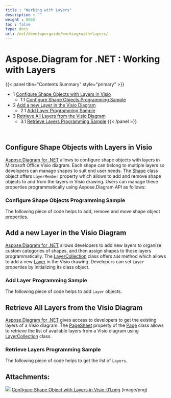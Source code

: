 ```yaml
---
title : "Working with Layers" 
description : "" 
weight : 8045 
toc : false
type: docs
url: /net/developerguide/working+with+layers/
---
```


# Aspose.Diagram for .NET : Working with Layers


{{< panel title="Contents Summary" style="primary" >}}
*   1 [Configure Shape Objects with Layers in Visio](#configure-shape-objects-with-layers-in-visio)
    *   1.1 [Configure Shape Objects Programming Sample](#configure-shape-objects-programming-sample)
*   2 [Add a new Layer in the Visio Diagram](#add-a-new-layer-in-the-visio-diagram)
    *   2.1 [Add Layer Programming Sample](#add-layer-programming-sample)
*   3 [Retrieve All Layers from the Visio Diagram](#retrieve-all-layers-from-the-visio-diagram)
    *   3.1 [Retrieve Layers Programming Sample](#retrieve-layers-programming-sample)
{{< /panel >}}
 

 

## Configure Shape Objects with Layers in Visio

[Aspose.Diagram for .NET](http://www.aspose.com/.net/diagram-component.aspx) allows to configure shape objects with layers in Microsoft Office Visio diagram. Each shape can belong to multiple layers so developers can manage shapes to suit end user needs. The [Shape](http://www.aspose.com/api/net/diagram/aspose.diagram/shape) class object offers `LayerMember` property which allows to add and remove shape objects to and from the layers in Visio drawing. Users can manage these properties programmatically using Aspose.Diagram API as follows:

### Configure Shape Objects Programming Sample

The following piece of code helps to add, remove and move shape object properties.

## Add a new Layer in the Visio Diagram

[Aspose.Diagram for .NET](http://www.aspose.com/.net/diagram-component.aspx) allows developers to add new layers to organize custom categories of shapes, and then assign shapes to those layers programmatically. The [LayerCollection](http://www.aspose.com/api/net/diagram/aspose.diagram/layercollection) class offers `Add` method which allows to add a new [Layer](http://www.aspose.com/api/net/diagram/aspose.diagram/layer) in the Visio drawing. Developers can set `Layer` properties by initializing its class object.

### Add Layer Programming Sample

The following piece of code helps to add `Layer` objects.

## Retrieve All Layers from the Visio Diagram

[Aspose.Diagram for .NET](http://www.aspose.com/.net/diagram-component.aspx) gives access to developers to get the existing layers of a Visio diagram. The [PageSheet](http://www.aspose.com/api/net/diagram/aspose.diagram/pagesheet) property of the [Page](http://www.aspose.com/api/net/diagram/aspose.diagram/page) class allows to retrieve the list of available layers from a Visio diagram using [LayerCollection](http://www.aspose.com/api/net/diagram/aspose.diagram/layercollection) class.

### Retrieve Layers Programming Sample

The following piece of code helps to get the list of `Layers`.

## Attachments:

![](https://docs2.aspose.com/diagram/net/images/icons/bullet_blue.gif) [Configure Shape Object with Layers in Visio-01.png](https://docs2.aspose.com/diagram/net/attachments/18350130/18547149.png) (image/png)  

